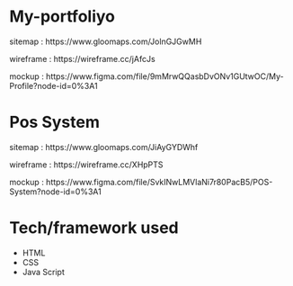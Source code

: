 # My-portfoliyo
<p>sitemap : https://www.gloomaps.com/JolnGJGwMH</P>
<p>wireframe : https://wireframe.cc/jAfcJs</P>
<p>mockup : https://www.figma.com/file/9mMrwQQasbDvONv1GUtwOC/My-Profile?node-id=0%3A1</P>

# Pos System
<p>sitemap : https://www.gloomaps.com/JiAyGYDWhf</P>
<p>wireframe : https://wireframe.cc/XHpPTS</P>
<p>mockup : https://www.figma.com/file/SvkINwLMVlaNi7r80PacB5/POS-System?node-id=0%3A1</P>

# Tech/framework used
*   HTML
*   CSS
*   Java Script